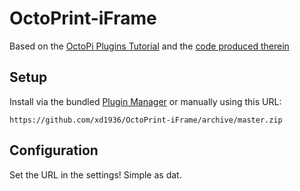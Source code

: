 # OctoPrint-iFrame

Based on the [OctoPi Plugins Tutorial](http://docs.octoprint.org/en/master/plugins/gettingstarted.html) and the [code produced therein](https://github.com/OctoPrint/Plugin-Examples/tree/master/helloworld)

## Setup

Install via the bundled [Plugin Manager](https://github.com/foosel/OctoPrint/wiki/Plugin:-Plugin-Manager)
or manually using this URL:

    https://github.com/xd1936/OctoPrint-iFrame/archive/master.zip

## Configuration

Set the URL in the settings! Simple as dat.